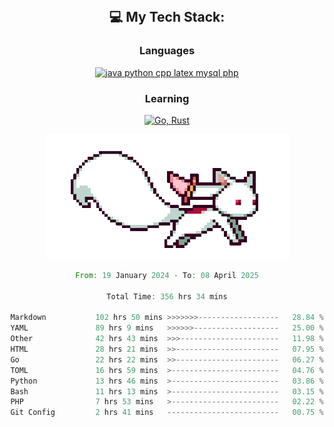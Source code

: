
<div align="center">
<br>

## 💻 My Tech Stack:

### Languages

[![java python cpp latex mysql php](https://skillicons.dev/icons?i=java,python,cpp,latex,mysql,php)](https://skillicons.dev)

### Learning

[![Go, Rust](https://skillicons.dev/icons?i=go,rust)](https://skillicons.dev)

<center>

<img src="kyubey.gif" alt="Alt-Text" title="" >

</center>


<!--START_SECTION:waka-->

```rust
From: 19 January 2024 - To: 08 April 2025

Total Time: 356 hrs 34 mins

Markdown           102 hrs 50 mins >>>>>>>------------------   28.84 %
YAML               89 hrs 9 mins   >>>>>>-------------------   25.00 %
Other              42 hrs 43 mins  >>>----------------------   11.98 %
HTML               28 hrs 21 mins  >>-----------------------   07.95 %
Go                 22 hrs 22 mins  >>-----------------------   06.27 %
TOML               16 hrs 59 mins  >------------------------   04.76 %
Python             13 hrs 46 mins  >------------------------   03.86 %
Bash               11 hrs 13 mins  >------------------------   03.15 %
PHP                7 hrs 53 mins   >------------------------   02.22 %
Git Config         2 hrs 41 mins   -------------------------   00.75 %
```

<!--END_SECTION:waka-->
